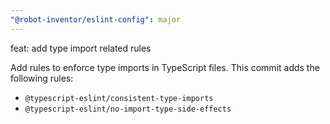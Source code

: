 ```yaml
---
"@robot-inventor/eslint-config": major
---
```


feat: add type import related rules

Add rules to enforce type imports in TypeScript files. This commit adds the following rules:

- `@typescript-eslint/consistent-type-imports`
- `@typescript-eslint/no-import-type-side-effects`
